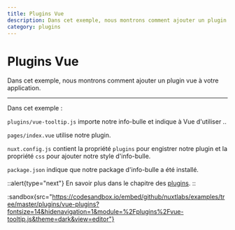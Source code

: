 ```yaml
---
title: Plugins Vue
description: Dans cet exemple, nous montrons comment ajouter un plugin vue à votre application.
category: plugins
---
```

# Plugins Vue

Dans cet exemple, nous montrons comment ajouter un plugin vue à votre application.

---

Dans cet exemple :

`plugins/vue-tooltip.js` importe notre info-bulle et indique à Vue d'utiliser ..

`pages/index.vue` utilise notre plugin.

`nuxt.config.js` contient la propriété `plugins` pour engistrer notre plugin et la propriété `css` pour ajouter notre style d'info-bulle.

`package.json` indique que notre package d'info-bulle a été installé.

::alert{type="next"}
En savoir plus dans le chapitre des [plugins](/docs/directory-structure/plugins#vue-plugins).
::

:sandbox{src="https://codesandbox.io/embed/github/nuxtlabs/examples/tree/master/plugins/vue-plugins?fontsize=14&hidenavigation=1&module=%2Fplugins%2Fvue-tooltip.js&theme=dark&view=editor"}
